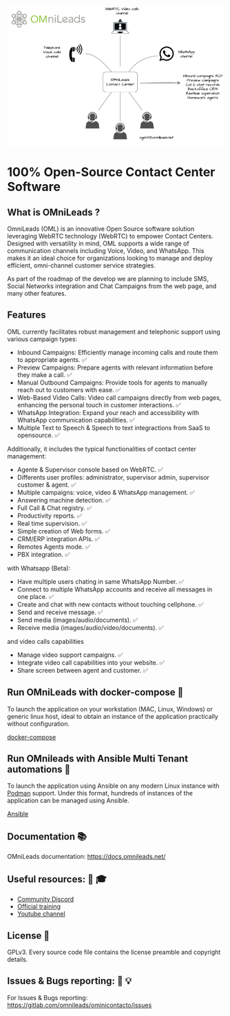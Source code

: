 ![OMnichannel](./ansible/png/omnichannel_cc.png)

# 100% Open-Source Contact Center Software

## What is OMniLeads ?

<p>OmniLeads (OML) is an innovative Open Source software solution leveraging WebRTC technology (WebRTC) to empower Contact Centers. Designed with versatility in mind, OML supports a wide range of communication channels including Voice, Video, and WhatsApp. This makes it an ideal choice for organizations looking to manage and deploy efficient, omni-channel customer service strategies.</p>

As part of the roadmap of the develop we are planning to include SMS, Social Networks integration and Chat Campaigns from the web page, and many other features.


## Features

OML currently facilitates robust management and telephonic support using various campaign types:

* Inbound Campaigns: Efficiently manage incoming calls and route them to appropriate agents. ✅ 
* Preview Campaigns: Prepare agents with relevant information before they make a call. ✅ 
* Manual Outbound Campaigns: Provide tools for agents to manually reach out to customers with ease. ✅ 
* Web-Based Video Calls: Video call campaigns directly from web pages, enhancing the personal touch in customer interactions. ✅ 
* WhatsApp Integration: Expand your reach and accessibility with WhatsApp communication capabilities. ✅ 
* Multiple Text to Speech & Speech to text integractions from SaaS to opensource. ✅ 

Additionally, it includes the typical functionalities of contact center management:

* Agente & Supervisor console based on WebRTC. ✅ 
* Differents user profiles: administrator, supervisor admin, supervisor customer & agent. ✅ 
* Multiple campaigns: voice, video & WhatsApp management. ✅ 
* Answering machine detection. ✅ 
* Full Call & Chat registry. ✅ 
* Productivity reports. ✅ 
* Real time supervision. ✅ 
* Simple creation of Web forms. ✅ 
* CRM/ERP integration APIs. ✅ 
* Remotes Agents mode. ✅ 
* PBX integration. ✅ 

with Whatsapp (Beta):

* Have multiple users chating in same WhatsApp Number. ✅ 
* Connect to multiple WhatsApp accounts and receive all messages in one place. ✅ 
* Create and chat with new contacts without touching cellphone. ✅ 
* Send and receive message. ✅ 
* Send media (images/audio/documents). ✅ 
* Receive media (images/audio/video/documents). ✅ 

and video calls capabilities

* Manage video support campaigns. ✅ 
* Integrate video call capabilities into your website. ✅ 
* Share screen between agent and customer. ✅ 

## Run OMniLeads with docker-compose 🐳

To launch the application on your workstation (MAC, Linux, Windows) or generic linux host, ideal to obtain an instance of
the application practically without configuration.

[docker-compose](https://docs.omnileads.net/instalacion-de-omnileads/deploy-utilizando-docker)

## Run OMnileads with Ansible Multi Tenant automations 🏢 

To launch the application using Ansible on any modern Linux instance with [Podman](https://docs.podman.io/en/latest/) support.
Under this format, hundreds of instances of the application can be managed using Ansible.

[Ansible](https://docs.omnileads.net/instalacion-de-omnileads/deploy-utilizando-ansible)

## Documentation 📚

OMniLeads documentation: https://docs.omnileads.net/

## Useful resources: 🎥  🎓 

* [Community Discord](https://discord.com/invite/CFZYxJtN)
* [Official training](https://www.omnileads.net/slides/entrenamiento-profesional-en-omnileads-1)
* [Youtube channel](https://www.youtube.com/@omnileadsoml7557)

## License 📃

GPLv3. Every source code file contains the license preamble and copyright details.

## Issues & Bugs reporting: 🐛 💡

For Issues & Bugs reporting: https://gitlab.com/omnileads/ominicontacto/issues

